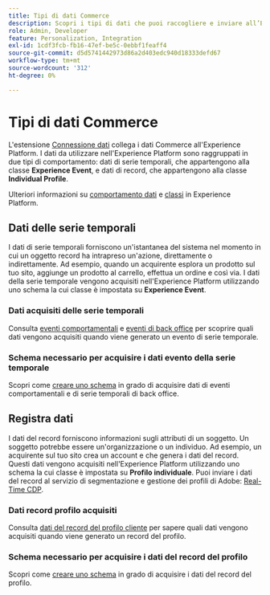 ```yaml
---
title: Tipi di dati Commerce
description: Scopri i tipi di dati che puoi raccogliere e inviare all’Experience Platform.
role: Admin, Developer
feature: Personalization, Integration
exl-id: 1cdf3fcb-fb16-47ef-be5c-0ebbf1feaff4
source-git-commit: d5d5741442973d86a2d403edc940d18333defd67
workflow-type: tm+mt
source-wordcount: '312'
ht-degree: 0%

---
```


# Tipi di dati Commerce

L&#39;estensione [Connessione dati](overview.md) collega i dati Commerce all&#39;Experience Platform. I dati da utilizzare nell&#39;Experience Platform sono raggruppati in due tipi di comportamento: dati di serie temporali, che appartengono alla classe **Experience Event**, e dati di record, che appartengono alla classe **Individual Profile**.

Ulteriori informazioni su [comportamento dati](https://experienceleague.adobe.com/docs/experience-platform/xdm/schema/composition.html#data-behaviors) e [classi](https://experienceleague.adobe.com/docs/experience-platform/xdm/schema/composition.html#class) in Experience Platform.

## Dati delle serie temporali

I dati di serie temporali forniscono un&#39;istantanea del sistema nel momento in cui un oggetto record ha intrapreso un&#39;azione, direttamente o indirettamente. Ad esempio, quando un acquirente esplora un prodotto sul tuo sito, aggiunge un prodotto al carrello, effettua un ordine e così via. I dati della serie temporale vengono acquisiti nell&#39;Experience Platform utilizzando uno schema la cui classe è impostata su **Experience Event**.

### Dati acquisiti delle serie temporali

Consulta [eventi comportamentali](events.md) e [eventi di back office](events-backoffice.md) per scoprire quali dati vengono acquisiti quando viene generato un evento di serie temporale.

### Schema necessario per acquisire i dati evento della serie temporale

Scopri come [creare uno schema](update-xdm.md) in grado di acquisire dati di eventi comportamentali e di serie temporali di back office.

## Registra dati

I dati del record forniscono informazioni sugli attributi di un soggetto. Un soggetto potrebbe essere un&#39;organizzazione o un individuo. Ad esempio, un acquirente sul tuo sito crea un account e che genera i dati del record. Questi dati vengono acquisiti nell&#39;Experience Platform utilizzando uno schema la cui classe è impostata su **Profilo individuale**. Puoi inviare i dati del record al servizio di segmentazione e gestione dei profili di Adobe: [Real-Time CDP](https://experienceleague.adobe.com/docs/experience-platform/rtcdp/intro/rtcdp-intro/overview.html?lang=it).

### Dati record profilo acquisiti

Consulta [dati del record del profilo cliente](events-profilerecord.md) per sapere quali dati vengono acquisiti quando viene generato un record del profilo.

### Schema necessario per acquisire i dati del record del profilo

Scopri come [creare uno schema](profile-data.md) in grado di acquisire i dati del record del profilo.
